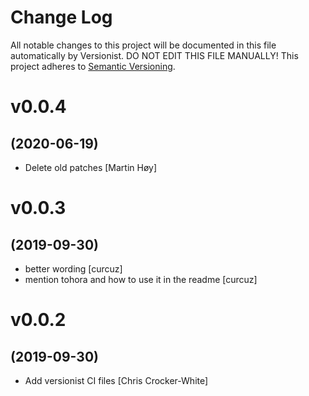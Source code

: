 # Change Log

All notable changes to this project will be documented in this file
automatically by Versionist. DO NOT EDIT THIS FILE MANUALLY!
This project adheres to [Semantic Versioning](http://semver.org/).

# v0.0.4
## (2020-06-19)

* Delete old patches [Martin Høy]

# v0.0.3
## (2019-09-30)

* better wording [curcuz]
* mention tohora and how to use it in the readme [curcuz]

# v0.0.2
## (2019-09-30)

* Add versionist CI files [Chris Crocker-White]
